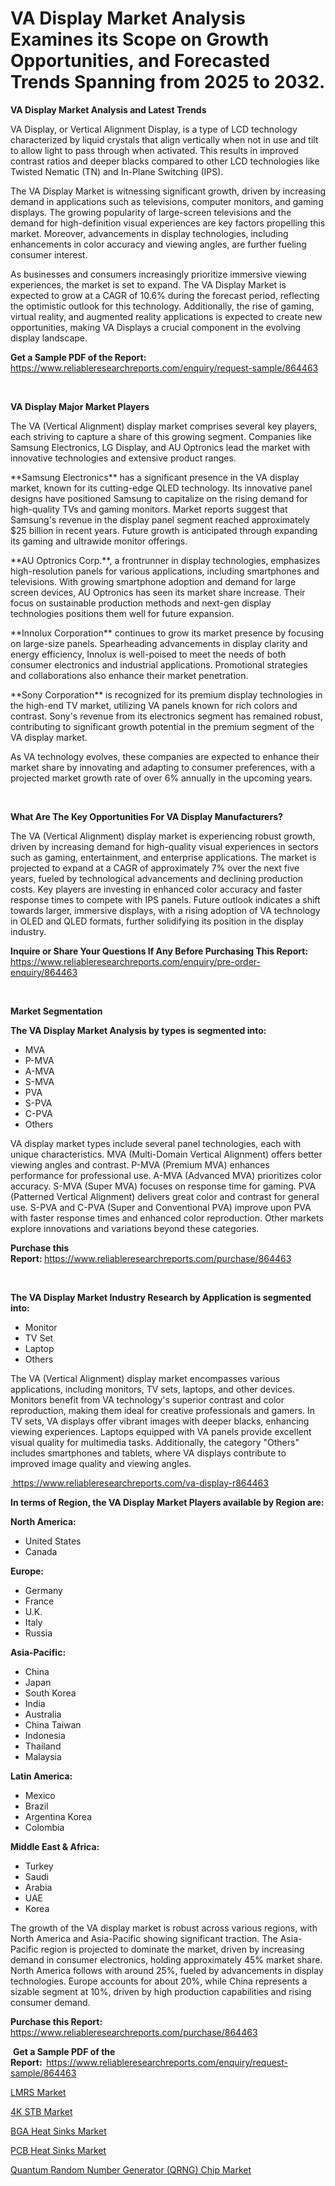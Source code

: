 <p><h1>VA Display Market Analysis Examines its Scope on Growth Opportunities, and Forecasted Trends Spanning from 2025 to 2032.</h1></p><p><strong>VA Display Market Analysis and Latest Trends</strong></p>
<p><p>VA Display, or Vertical Alignment Display, is a type of LCD technology characterized by liquid crystals that align vertically when not in use and tilt to allow light to pass through when activated. This results in improved contrast ratios and deeper blacks compared to other LCD technologies like Twisted Nematic (TN) and In-Plane Switching (IPS). </p><p>The VA Display Market is witnessing significant growth, driven by increasing demand in applications such as televisions, computer monitors, and gaming displays. The growing popularity of large-screen televisions and the demand for high-definition visual experiences are key factors propelling this market. Moreover, advancements in display technologies, including enhancements in color accuracy and viewing angles, are further fueling consumer interest.</p><p>As businesses and consumers increasingly prioritize immersive viewing experiences, the market is set to expand. The VA Display Market is expected to grow at a CAGR of 10.6% during the forecast period, reflecting the optimistic outlook for this technology. Additionally, the rise of gaming, virtual reality, and augmented reality applications is expected to create new opportunities, making VA Displays a crucial component in the evolving display landscape.</p></p>
<p><strong>Get a Sample PDF of the Report:&nbsp;</strong> <a href="https://www.reliableresearchreports.com/enquiry/request-sample/864463?utm_campaign=11&utm_medium=2&utm_source=Github&utm_content=ia&utm_term=11022025&utm_id=va-display">https://www.reliableresearchreports.com/enquiry/request-sample/864463</a></p>
<p>&nbsp;</p>
<p><strong>VA Display Major Market Players</strong></p>
<p><p>The VA (Vertical Alignment) display market comprises several key players, each striving to capture a share of this growing segment. Companies like Samsung Electronics, LG Display, and AU Optronics lead the market with innovative technologies and extensive product ranges.</p><p>**Samsung Electronics** has a significant presence in the VA display market, known for its cutting-edge QLED technology. Its innovative panel designs have positioned Samsung to capitalize on the rising demand for high-quality TVs and gaming monitors. Market reports suggest that Samsung's revenue in the display panel segment reached approximately $25 billion in recent years. Future growth is anticipated through expanding its gaming and ultrawide monitor offerings.</p><p>**AU Optronics Corp.**, a frontrunner in display technologies, emphasizes high-resolution panels for various applications, including smartphones and televisions. With growing smartphone adoption and demand for large screen devices, AU Optronics has seen its market share increase. Their focus on sustainable production methods and next-gen display technologies positions them well for future expansion.</p><p>**Innolux Corporation** continues to grow its market presence by focusing on large-size panels. Spearheading advancements in display clarity and energy efficiency, Innolux is well-poised to meet the needs of both consumer electronics and industrial applications. Promotional strategies and collaborations also enhance their market penetration.</p><p>**Sony Corporation** is recognized for its premium display technologies in the high-end TV market, utilizing VA panels known for rich colors and contrast. Sony's revenue from its electronics segment has remained robust, contributing to significant growth potential in the premium segment of the VA display market.</p><p>As VA technology evolves, these companies are expected to enhance their market share by innovating and adapting to consumer preferences, with a projected market growth rate of over 6% annually in the upcoming years.</p></p>
<p>&nbsp;</p>
<p><strong>What Are The Key Opportunities For VA Display Manufacturers?</strong></p>
<p><p>The VA (Vertical Alignment) display market is experiencing robust growth, driven by increasing demand for high-quality visual experiences in sectors such as gaming, entertainment, and enterprise applications. The market is projected to expand at a CAGR of approximately 7% over the next five years, fueled by technological advancements and declining production costs. Key players are investing in enhanced color accuracy and faster response times to compete with IPS panels. Future outlook indicates a shift towards larger, immersive displays, with a rising adoption of VA technology in OLED and QLED formats, further solidifying its position in the display industry.</p></p>
<p><strong>Inquire or Share Your Questions If Any Before Purchasing This Report:</strong> <a href="https://www.reliableresearchreports.com/enquiry/pre-order-enquiry/864463?utm_campaign=11&utm_medium=2&utm_source=Github&utm_content=ia&utm_term=11022025&utm_id=va-display">https://www.reliableresearchreports.com/enquiry/pre-order-enquiry/864463</a></p>
<p>&nbsp;</p>
<p><strong>Market Segmentation</strong></p>
<p><strong>The VA Display Market Analysis by types is segmented into:</strong></p>
<p><ul><li>MVA</li><li>P-MVA</li><li>A-MVA</li><li>S-MVA</li><li>PVA</li><li>S-PVA</li><li>C-PVA</li><li>Others</li></ul></p>
<p><p>VA display market types include several panel technologies, each with unique characteristics. MVA (Multi-Domain Vertical Alignment) offers better viewing angles and contrast. P-MVA (Premium MVA) enhances performance for professional use. A-MVA (Advanced MVA) prioritizes color accuracy. S-MVA (Super MVA) focuses on response time for gaming. PVA (Patterned Vertical Alignment) delivers great color and contrast for general use. S-PVA and C-PVA (Super and Conventional PVA) improve upon PVA with faster response times and enhanced color reproduction. Other markets explore innovations and variations beyond these categories.</p></p>
<p><strong>Purchase this Report:&nbsp;</strong><a href="https://www.reliableresearchreports.com/purchase/864463?utm_campaign=11&utm_medium=2&utm_source=Github&utm_content=ia&utm_term=11022025&utm_id=va-display">https://www.reliableresearchreports.com/purchase/864463</a></p>
<p>&nbsp;</p>
<p><strong>The VA Display Market Industry Research by Application is segmented into:</strong></p>
<p><ul><li>Monitor</li><li>TV Set</li><li>Laptop</li><li>Others</li></ul></p>
<p><p>The VA (Vertical Alignment) display market encompasses various applications, including monitors, TV sets, laptops, and other devices. Monitors benefit from VA technology's superior contrast and color reproduction, making them ideal for creative professionals and gamers. In TV sets, VA displays offer vibrant images with deeper blacks, enhancing viewing experiences. Laptops equipped with VA panels provide excellent visual quality for multimedia tasks. Additionally, the category "Others" includes smartphones and tablets, where VA displays contribute to improved image quality and viewing angles.</p></p>
<p><a href="https://www.reliableresearchreports.com/va-display-r864463?utm_campaign=11&utm_medium=2&utm_source=Github&utm_content=ia&utm_term=11022025&utm_id=va-display">&nbsp;https://www.reliableresearchreports.com/va-display-r864463</a></p>
<p><strong>In terms of Region, the VA Display Market Players available by Region are:</strong></p>
<p>
    <p> <strong> North America: </strong>
        <ul>
            <li>United States</li>
            <li>Canada</li>
        </ul>
        </p> 
    <p> <strong> Europe: </strong>
        <ul>
            <li>Germany</li>
            <li>France</li>
            <li>U.K.</li>
            <li>Italy</li>
            <li>Russia</li>
        </ul>
        </p> 
    <p> <strong> Asia-Pacific: </strong>
        <ul>
            <li>China</li>
            <li>Japan</li>
            <li>South Korea</li>
            <li>India</li>
            <li>Australia</li>
            <li>China Taiwan</li>
            <li>Indonesia</li>
            <li>Thailand</li>
            <li>Malaysia</li>
        </ul>
        </p> 
    <p> <strong> Latin America: </strong>
        <ul>
            <li>Mexico</li>
            <li>Brazil</li>
            <li>Argentina Korea</li>
            <li>Colombia</li>
        </ul>
        </p> 
    <p> <strong> Middle East & Africa: </strong>
        <ul>
            <li>Turkey</li>
            <li>Saudi</li>
            <li>Arabia</li>
            <li>UAE</li>
            <li>Korea</li>
        </ul>
    </p>
    </p>
<p><p>The growth of the VA display market is robust across various regions, with North America and Asia-Pacific showing significant traction. The Asia-Pacific region is projected to dominate the market, driven by increasing demand in consumer electronics, holding approximately 45% market share. North America follows with around 25%, fueled by advancements in display technologies. Europe accounts for about 20%, while China represents a sizable segment at 10%, driven by high production capabilities and rising consumer demand.</p></p>
<p><strong>Purchase this Report: </strong><a href="https://www.reliableresearchreports.com/purchase/864463?utm_campaign=11&utm_medium=2&utm_source=Github&utm_content=ia&utm_term=11022025&utm_id=va-display">https://www.reliableresearchreports.com/purchase/864463</a></p>
<p>&nbsp;<strong>Get a Sample PDF of the Report:&nbsp;&nbsp;</strong><a href="https://www.reliableresearchreports.com/enquiry/request-sample/864463?utm_campaign=11&utm_medium=2&utm_source=Github&utm_content=ia&utm_term=11022025&utm_id=va-display">https://www.reliableresearchreports.com/enquiry/request-sample/864463</a></p>
<p><strong></strong></p>
<p><p><a href="https://github.com/ivvrgibi/Market-Research-Report-List-1/blob/main/lmrs-market.md?utm_campaign=11&utm_medium=2&utm_source=Github&utm_content=ia&utm_term=11022025&utm_id=va-display">LMRS Market</a></p><p><a href="https://github.com/domnikgisken/Market-Research-Report-List-1/blob/main/4k-stb-market.md?utm_campaign=11&utm_medium=2&utm_source=Github&utm_content=ia&utm_term=11022025&utm_id=va-display">4K STB Market</a></p><p><a href="https://github.com/aidelndasse/Market-Research-Report-List-1/blob/main/bga-heat-sinks-market.md?utm_campaign=11&utm_medium=2&utm_source=Github&utm_content=ia&utm_term=11022025&utm_id=va-display">BGA Heat Sinks Market</a></p><p><a href="https://github.com/amoakuolaopa/Market-Research-Report-List-1/blob/main/pcb-heat-sinks-market.md?utm_campaign=11&utm_medium=2&utm_source=Github&utm_content=ia&utm_term=11022025&utm_id=va-display">PCB Heat Sinks Market</a></p><p><a href="https://github.com/tszkintruca/Market-Research-Report-List-1/blob/main/quantum-random-number-generator-qrng-chip-market.md?utm_campaign=11&utm_medium=2&utm_source=Github&utm_content=ia&utm_term=11022025&utm_id=va-display">Quantum Random Number Generator (QRNG) Chip Market</a></p></p>